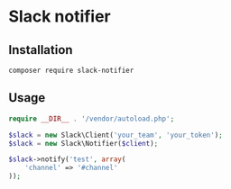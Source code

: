 # Slack notifier

## Installation

`composer require slack-notifier`

## Usage

```php
require __DIR__ . '/vendor/autoload.php';

$slack = new Slack\Client('your_team', 'your_token');
$slack = new Slack\Notifier($client);

$slack->notify('test', array(
    'channel' => '#channel'
));
```
